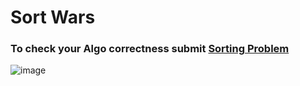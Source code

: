 # Sort Wars
### To check your Algo correctness submit [Sorting Problem](https://codeforces.com/group/MWSDmqGsZm/contest/219774/problem/H)
![image](https://user-images.githubusercontent.com/99830416/226123918-49b395c0-2f22-43da-aa1a-634e3ac56b9a.png)
